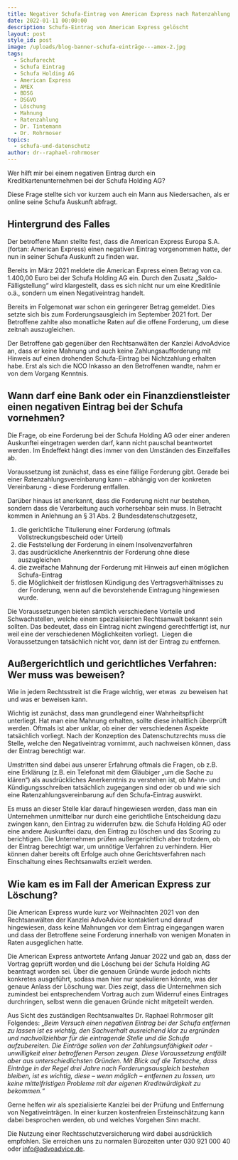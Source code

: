 ```yaml
---
title: Negativer Schufa-Eintrag von American Express nach Ratenzahlung gelöscht
date: 2022-01-11 00:00:00
description: Schufa-Eintrag von American Express gelöscht
layout: post
style_id: post
image: /uploads/blog-banner-schufa-einträge---amex-2.jpg
tags:
  - Schufarecht
  - Schufa Eintrag
  - Schufa Holding AG
  - American Express
  - AMEX
  - BDSG
  - DSGVO
  - Löschung
  - Mahnung
  - Ratenzahlung
  - Dr. Tintemann
  - Dr. Rohrmoser
topics:
  - schufa-und-datenschutz
author: dr--raphael-rohrmoser
---
```

Wer hilft mir bei einem negativen Eintrag durch ein Kreditkartenunternehmen bei der Schufa Holding AG?&nbsp;

Diese Frage stellte sich vor kurzem auch ein Mann aus Niedersachen, als er online seine Schufa Auskunft abfragt.&nbsp;

## **Hintergrund des Falles**

Der betroffene Mann stellte fest, dass die American Express Europa S.A. (fortan: American Express) einen negativen Eintrag vorgenommen hatte, der nun in seiner Schufa Auskunft zu finden war.&nbsp;

Bereits im März 2021 meldete die American Express einen Betrag von ca. 1.400,00 Euro bei der Schufa Holding AG ein. Durch den Zusatz „Saldo-Fälligstellung“ wird klargestellt, dass es sich nicht nur um eine Kreditlinie o.ä., sondern um einen Negativeintrag handelt.

Bereits im Folgemonat war schon ein geringerer Betrag gemeldet. Dies setzte sich bis zum Forderungsausgleich im September 2021 fort. Der Betroffene zahlte also monatliche Raten auf die offene Forderung, um diese zeitnah auszugleichen.

Der Betroffene gab gegenüber den Rechtsanwälten der Kanzlei AdvoAdvice an, dass er keine Mahnung und auch keine Zahlungsaufforderung mit Hinweis auf einen drohenden Schufa-Eintrag bei Nichtzahlung erhalten habe. Erst als sich die NCO Inkasso an den Betroffenen wandte, nahm er von dem Vorgang Kenntnis.

## **Wann darf eine Bank oder ein Finanzdienstleister einen negativen Eintrag bei der Schufa vornehmen?**

Die Frage, ob eine Forderung bei der Schufa Holding AG oder einer anderen Auskunftei eingetragen werden darf, kann nicht pauschal beantwortet werden. Im Endeffekt hängt dies immer von den Umständen des Einzelfalles ab.

Voraussetzung ist zunächst, dass es eine fällige Forderung gibt. Gerade bei einer Ratenzahlungsvereinbarung kann – abhängig von der konkreten Vereinbarung - diese Forderung entfallen.

Darüber hinaus ist anerkannt, dass die Forderung nicht nur bestehen, sondern dass die Verarbeitung auch vorhersehbar sein muss. In Betracht kommen in Anlehnung an &sect; 31 Abs. 2 Bundesdatenschutzgesetz,

1. die gerichtliche Titulierung einer Forderung (oftmals Vollstreckungsbescheid oder Urteil)
2. die Feststellung der Forderung in einem Insolvenzverfahren
3. das ausdrückliche Anerkenntnis der Forderung ohne diese auszugleichen
4. die zweifache Mahnung der Forderung mit Hinweis auf einen möglichen Schufa-Eintrag
5. die Möglichkeit der fristlosen Kündigung des Vertragsverhältnisses zu der Forderung, wenn auf die bevorstehende Eintragung hingewiesen wurde.

Die Voraussetzungen bieten sämtlich verschiedene Vorteile und Schwachstellen, welche einem spezialisierten Rechtsanwalt bekannt sein sollten. Das bedeutet, dass ein Eintrag nicht zwingend gerechtfertigt ist, nur weil eine der verschiedenen Möglichkeiten vorliegt.&nbsp; Liegen die Voraussetzungen tatsächlich nicht vor, dann ist der Eintrag zu entfernen.

## **Au&szlig;ergerichtlich und gerichtliches Verfahren: Wer muss was beweisen?**

Wie in jedem Rechtsstreit ist die Frage wichtig, wer etwas&nbsp; zu beweisen hat und was er beweisen kann.

Wichtig ist zunächst, dass man grundlegend einer Wahrheitspflicht unterliegt. Hat man eine Mahnung erhalten, sollte diese inhaltlich überprüft werden. Oftmals ist aber unklar, ob einer der verschiedenen Aspekte tatsächlich vorliegt. Nach der Konzeption des Datenschutzrechts muss die Stelle, welche den Negativeintrag vornimmt, auch nachweisen können, dass der Eintrag berechtigt war.

Umstritten sind dabei aus unserer Erfahrung oftmals die Fragen, ob z.B. eine Erklärung (z.B. ein Telefonat mit dem Gläubiger „um die Sache zu klären“) als ausdrückliches Anerkenntnis zu verstehen ist, ob Mahn- und Kündigungsschreiben tatsächlich zugegangen sind oder ob und wie sich eine Ratenzahlungsvereinbarung auf den Schufa-Eintrag auswirkt.

Es muss an dieser Stelle klar darauf hingewiesen werden, dass man ein Unternehmen unmittelbar nur durch eine gerichtliche Entscheidung dazu zwingen kann, den Eintrag zu widerrufen bzw. die Schufa Holding AG oder eine andere Auskunftei dazu, den Eintrag zu löschen und das Scoring zu berichtigen. Die Unternehmen prüfen au&szlig;ergerichtlich aber trotzdem, ob der Eintrag berechtigt war, um unnötige Verfahren zu verhindern. Hier können daher bereits oft Erfolge auch ohne Gerichtsverfahren nach Einschaltung eines Rechtsanwalts erzielt werden.&nbsp;

## **Wie kam es im Fall der American Express zur Löschung?**

Die American Express wurde kurz vor Weihnachten 2021 von den Rechtsanwälten der Kanzlei AdvoAdvice kontaktiert und darauf hingewiesen, dass keine Mahnungen vor dem Eintrag eingegangen waren und dass der Betroffene seine Forderung innerhalb von wenigen Monaten in Raten ausgeglichen hatte.

Die American Express antwortete Anfang Januar 2022 und gab an, dass der Vortrag geprüft worden und die Löschung bei der Schufa Holding AG beantragt worden sei. Über die genauen Gründe wurde jedoch nichts konkretes ausgeführt, sodass man hier nur spekulieren könnte, was der genaue Anlass der Löschung war. Dies zeigt, dass die Unternehmen sich zumindest bei entsprechendem Vortrag auch zum Widerruf eines Eintrages durchringen, selbst wenn die genauen Gründe nicht mitgeteilt werden.

Aus Sicht des zuständigen Rechtsanwaltes Dr. Raphael Rohrmoser gilt Folgendes: „*Beim Versuch einen negativen Eintrag bei der Schufa entfernen zu lassen ist es wichtig, den Sachverhalt ausreichend klar zu ergründen und nachvollziehbar für die eintragende Stelle und die Schufa aufzubereiten. Die Einträge sollen von der Zahlungsunfähigkeit oder -unwilligkeit einer betroffenen Person zeugen. Diese Voraussetzung entfällt aber aus unterschiedlichsten Gründen. Mit Blick auf die Tatsache, dass Einträge in der Regel drei Jahre nach Forderungsausgleich bestehen bleiben, ist es wichtig, diese – wenn möglich – entfernen zu lassen, um keine mittelfristigen Probleme mit der eigenen Kreditwürdigkeit zu bekommen.“*

Gerne helfen wir als spezialisierte Kanzlei bei der Prüfung und Entfernung von Negativeinträgen. In einer kurzen kostenfreien Ersteinschätzung kann dabei besprochen werden, ob und welches Vorgehen Sinn macht.

Die Nutzung einer Rechtsschutzversicherung wird dabei ausdrücklich empfohlen. Sie erreichen uns zu normalen Bürozeiten unter 030 921 000 40 oder info@advoadvice.de.
